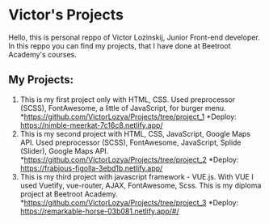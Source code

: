 # Victor's Projects
Hello, this is personal reppo of Victor Lozinskij, Junior Front-end developer.
In this reppo you can find my projects, that I have done at Beetroot Academy's courses.


## My Projects: 

1. This is my first project only with HTML, CSS. Used preprocessor (SCSS), FontAwesome, a little of JavaScript, for burger menu. *https://github.com/VictorLozya/Projects/tree/project_1
*Deploy:
https://nimble-meerkat-7c16c8.netlify.app/
2. This is my second project with HTML, CSS, JavaScript, Google Maps API. Used preprocessor (SCSS), FontAwesome, JavaScript, Splide (Slider), Google Maps API. *https://github.com/VictorLozya/Projects/tree/project_2
*Deploy:
https://frabjous-figolla-3ebd1b.netlify.app/
3. This is my third project with javascript framework - VUE.js. With VUE I used Vuetify, vue-router, AJAX, FontAwesome, Scss. This is my diploma project at Beetroot Academy. 
*https://github.com/VictorLozya/Projects/tree/project_3
*Deploy:
https://remarkable-horse-03b081.netlify.app/#/
